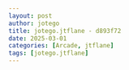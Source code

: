 ```yaml
---
layout: post
author: jotego
title: jotego.jtflane - d893f72
date: 2025-03-01
categories: [Arcade, jtflane]
tags: [jotego.jtflane]
---
```


